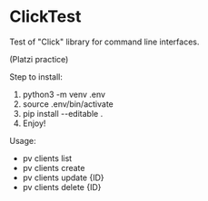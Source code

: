 # ClickTest
Test of "Click" library for command line interfaces.

(Platzi practice)

Step to install:
1. python3 -m venv .env
2. source .env/bin/activate
3. pip install --editable .
4. Enjoy!

Usage:
* pv clients list
* pv clients create
* pv clients update {ID}
* pv clients delete {ID}